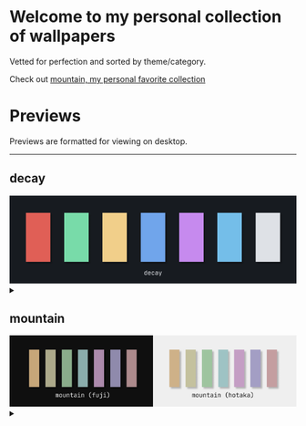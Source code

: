 
# Welcome to my personal collection of wallpapers

Vetted for perfection and sorted by theme/category.

Check out [mountain, my personal favorite collection](#mountain)

# Previews
Previews are formatted for viewing on desktop.

<hr>
<p align="center">


## decay
<img src="palette/decay.png" title="decay">
<details><summary></summary>

| | | |
|:---------:|:---------:|:----------:|
| <img src="./decay/dark/shore_00.jpg" title="./decay/dark/shore_00" width="300" height="160"> | <img src="./decay/dark/arch.jpg" title="./decay/dark/arch" width="300" height="160"> | <img src="./decay/dark/mountain_01.jpg" title="./decay/dark/mountain_01" width="300" height="160"> | <img src="./decay/dark/rocky_shore_03.png" title="./decay/dark/rocky_shore_03" width="300" height="160"> |
| <img src="./decay/dark/rocky_shore_01.jpg" title="./decay/dark/rocky_shore_01" width="300" height="160"> | <img src="./decay/dark/hut.jpg" title="./decay/dark/hut" width="300" height="160"> | <img src="./decay/dark/ice.jpg" title="./decay/dark/ice" width="300" height="160"> | <img src="./decay/dark/rocky_shore_04.jpg" title="./decay/dark/rocky_shore_04" width="300" height="160"> |
| <img src="./decay/dark/ocean.jpg" title="./decay/dark/ocean" width="300" height="160"> | <img src="./decay/dark/fog.jpg" title="./decay/dark/fog" width="300" height="160"> | <img src="./decay/dark/shore_01.jpg" title="./decay/dark/shore_01" width="300" height="160"> | <img src="./decay/dark/mountain_00.jpg" title="./decay/dark/mountain_00" width="300" height="160"> |
| <img src="./decay/light/rocky_shore_02.png" title="./decay/light/rocky_shore_02" width="300" height="160"> | <img src="./decay/light/icefall.jpg" title="./decay/light/icefall" width="300" height="160"> | <img src="./decay/light/mountain_02.png" title="./decay/light/mountain_02" width="300" height="160"> 
</details>

## mountain
<img src="palette/mountain.png" title="mountain">
<details><summary></summary>

| | | |
|:---------:|:---------:|:----------:|
| <img src="./mountain/dark/mountain_00.jpeg" title="./mountain/dark/mountain_00." width="300" height="160"> | <img src="./mountain/dark/mountain_01.jpg" title="./mountain/dark/mountain_01" width="300" height="160"> | <img src="./mountain/dark/beyond_belief_darker.jpeg" title="./mountain/dark/beyond_belief_darker." width="300" height="160"> | <img src="./mountain/dark/beyond_belief_lighter.jpeg" title="./mountain/dark/beyond_belief_lighter." width="300" height="160"> |
| <img src="./mountain/dark/shore.png" title="./mountain/dark/shore" width="300" height="160"> | <img src="./mountain/dark/mountain_03_fuji.jpg" title="./mountain/dark/mountain_03_fuji" width="300" height="160"> | <img src="./mountain/dark/mountain_02.png" title="./mountain/dark/mountain_02" width="300" height="160"> | <img src="./mountain/samori_02.jpg" title="./mountain/samori_02" width="300" height="160"> |
| <img src="./mountain/samori_03.jpg" title="./mountain/samori_03" width="300" height="160"> | <img src="./mountain/aspectsides.jpg" title="./mountain/aspectsides" width="300" height="160"> | <img src="./mountain/light/mountain_01.jpg" title="./mountain/light/mountain_01" width="300" height="160"> | <img src="./mountain/samori_01.jpg" title="./mountain/samori_01" width="300" height="160"> |

</details>
</p>
